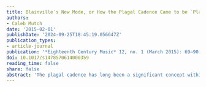 ```yaml
---
title: Blainville′s New Mode, or How the Plagal Cadence Came to be `Plagal'
authors:
- Caleb Mutch
date: '2015-02-01'
publishDate: '2024-09-25T18:45:19.056647Z'
publication_types:
- article-journal
publication: '*Eighteenth Century Music* 12, no. 1 (March 2015): 69–90'
doi: 10.1017/s1478570614000359
reading_time: false
share: false
abstract: 'The plagal cadence has long been a significant concept within musical discourse, but that discourse contains no convincing explanation of why the progression should be characterized as ‘plagal’. This article elucidates the meaning of the term ‘plagal cadence’ by examining its introduction into a mid-eighteenth-century Parisian debate over the nature of what would come to be called tonality instigated by Charles-Henri de Blainville’s proposal of the ‘mixed mode’, a supplement to the major and minor modes. Owing to the properties of his new mode’s scale, which corresponds to the Phrygian mode, Blainville identified the plagal cadence as the proper conclusion for pieces in the mixed mode. Curiously, although Blainville’s work appears to contain the first published articulation of the term, he employs it as if his readers were already familiar with the ‘plagal cadence’. This article explains that oddity, finding that Blainville misread earlier accounts of plainchant as saying that plagal modes were characterized by the interval of the descending fourth. In conclusion, consideration of the controversy regarding the mixed mode and plagal cadence reveals that those historical disagreements bear striking similarities to current debates over the significance and function of the plagal cadence in theories of harmony.'
---
```


